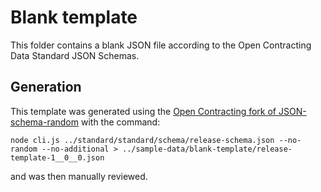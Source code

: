 # Blank template

This folder contains a blank JSON file according to the Open Contracting Data Standard JSON Schemas. 


## Generation

This template was generated using the [Open Contracting fork of JSON-schema-random](https://github.com/open-contracting/json-schema-random) with the command:

```
node cli.js ../standard/standard/schema/release-schema.json --no-random --no-additional > ../sample-data/blank-template/release-template-1__0__0.json
```

and was then manually reviewed.